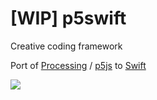 # [WIP] p5swift

Creative coding framework

Port of [Processing](http://processing.org) / [p5js](http://p5js.org) to [Swift](https://developer.apple.com/swift/)

![](screen.gif)